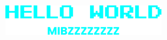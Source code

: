 <p align="center">
  <img src="https://github.com/Bhappy110/Bhappy110/blob/main/git.png" width ="500" height="auto">
</p>
  
